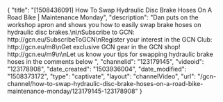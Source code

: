 {
    "title": "[1508436091] How To Swap Hydraulic Disc Brake Hoses On A Road Bike | Maintenance Monday",
    "description": "Dan puts on the workshop apron and shows you how to easily swap brake hoses on hydraulic disc brakes.\n\nSubscribe to GCN: http:\/\/gcn.eu\/SubscribeToGCN\nRegister your interest in the GCN Club: http:\/\/gcn.eu\/m8\nGet exclusive GCN gear in the GCN shop! http:\/\/gcn.eu\/m9\n\nLet us know your tips for swapping hydraulic brake hoses in the comments below ",
    "channelid": "123179145",
    "videoid": "123178908",
    "date_created": "1503936004",
    "date_modified": "1508373172",
    "type": "captivate",
    "layout": "channelVideo",
    "url": "\/gcn-channel\/how-to-swap-hydraulic-disc-brake-hoses-on-a-road-bike-maintenance-monday\/123179145-123178908"
}